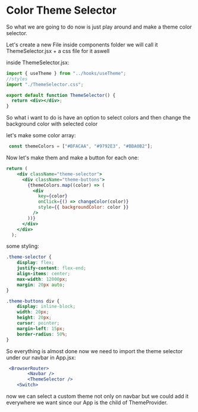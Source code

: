 # Color Theme Selector

So what we are going to do now is just play around and make a theme color selector.

Let's create a new File inside components folder we will call it ThemeSelector.jsx + a css file for it aswell

inside ThemeSelector.jsx:

```jsx
import { useTheme } from "../hooks/useTheme";
//styles
import "./ThemeSelector.css";

export default function ThemeSelector() {
  return <div></div>;
}
```

So what i want to do is have an option to select colors and then change the background color with selected color

let's make some color array:
```js
 const themeColors = ["#BFACAA", "#9792E3", "#BBA0B2"];
```

Now let's make them and make a button for each one:
```jsx
return (
    <div className="theme-selector">
      <div className="theme-buttons">
        {themeColors.map((color) => (
          <div
            key={color}
            onClick={() => changeColor(color)}
            style={{ backgroundColor: color }}
          />
        ))}
      </div>
    </div>
  );
```

some styling:
```css
.theme-selector {
    display: flex;
    justify-content: flex-end;
    align-items: center;
    max-width: 12000px;
    margin: 20px auto;
}

.theme-buttons div {
    display: inline-block;
    width: 20px;
    height: 20px;
    cursor: pointer;
    margin-left: 15px;
    border-radius: 50%;
}
```

So everything is almost done now we need to import the theme selector under our navbar in App.jsx:

```jsx
 <BrowserRouter>
        <Navbar />
        <ThemeSelector />
    <Switch>
```

now we can select a custom theme not only on navbar but we could add it everywhere we want since our App is the child of ThemeProvider.